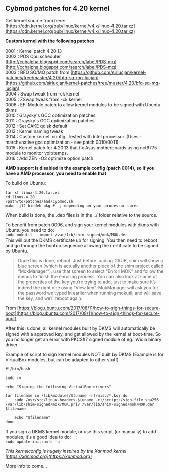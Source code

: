 ## Cybmod patches for 4.20 kernel  

Get kernel source from here: [https://cdn.kernel.org/pub/linux/kernel/v4.x/linux-4.20.tar.xz](https://cdn.kernel.org/pub/linux/kernel/v4.x/linux-4.20.tar.xz)  

**Custom kernel with the following patches**  

0001 : Kernel patch 4.20.13  
0002 : PDS Cpu scheduler [http://cchalpha.blogspot.com/search/label/PDS-mq](http://cchalpha.blogspot.com/search/label/PDS-mq)  
0003 : BFQ SQ/MQ patch from [https://github.com/sirlucjan/kernel-patches/tree/master/4.20/bfq-sq-mq-lucjan](https://github.com/sirlucjan/kernel-patches/tree/master/4.20/bfq-sq-mq-lucjan)  
0004 : Swap tweak from -ck kernel  
0005 : ZSwap tweak from -ck kernel  
0006 : EFI Module patch to allow kernel modules to be signed with Ubuntu dkms  
0010 : Graysky's GCC optimization patches  
0011 : Graysky's GCC optimization patches  
0012 : Set CAKE qdisk default  
0013 : Kernel naming tweak  
0014 : Custom kernel .config. Tested with Intel processor. (Uses -march=native gcc optimization - see patch 0010/0011)  
0015 : Kernel patch for 4.20.13 that fix Asus motherboards using nct6775 module to monitor volt/temps.  
0016 : Add ZEN -O3 optimize option patch.  

**AMD support is disabled in the example config (patch 0014), so if you have a AMD processor, you need to enable that**  

To build on Ubuntu:  
```
tar xf linux-4.20.tar.xz  
cd linux-4.20  
/path/to/patches/and/cybmod.sh  
make -j12 bindeb-pkg # -j depending on your processor cores  
```
When build is done, the .deb files is in the ../ folder relative to the source.  

To benefit from patch 0006, and sign your kernel modules with dkms with Ubuntu you need to do:  
`sudo mokutil --import /var/lib/shim-signed/mok/MOK.der`  
This will put the DKMS certificate up for signing. You then need to reboot and go through the bootup sequence allowing the certificate to be signed by Ubuntu.  

>Once this is done, reboot. Just before loading GRUB, shim will show a blue screen (which is actually another piece of the shim project called “MokManager”). use that screen to select “Enroll MOK” and follow the menus to finish the enrolling process. You can also look at some of the properties of the key you’re trying to add, just to make sure it’s indeed the right one using “View key”. MokManager will ask you for the password we typed in earlier when running mokutil; and will save the key, and we’ll reboot again.  

From [https://blog.ubuntu.com/2017/08/11/how-to-sign-things-for-secure-boot](https://blog.ubuntu.com/2017/08/11/how-to-sign-things-for-secure-boot)  

After this is done, all kernel modules built by DKMS will automatically be signed with a approved key, and get allowed by the kernel at boot-time. So you no longer get an error with PKCS#7 signed module of eg. nVidia binary driver.  

Example of script to sign kernel modules NOT built by DKMS (Example is for VirtualBox modules, but can be adapted to other stuff)  
```
#!/bin/bash

sudo -v

echo "Signing the following VirtualBox drivers"

for filename in /lib/modules/$(uname -r)/misc/*.ko; do
	sudo /usr/src/linux-headers-$(uname -r)/scripts/sign-file sha256 /var/lib/shim-signed/mok/MOK.priv /var/lib/shim-signed/mok/MOK.der $filename

	echo "$filename"
done
```
If you sign a DKMS kernel module, or use this script (or manually) to add modules, it's a good idea to do:  
`sudo update-initramfs -u`  

_This kernelconfig is hugely inspired by the Xanmod kernel [https://xanmod.org](https://xanmod.org)_  

More info to come...  
